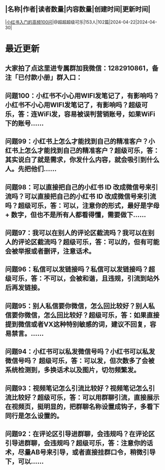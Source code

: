 |名称|作者|读者数量|内容数量|创建时间|更新时间|
---
|[小红书入门的高频100问](https://xiaobot.net/p/sjnm79?refer=0b133df9-27dc-423b-8101-639049001c13)|@超超超级可乐|153人|102篇|2024-04-22|2024-04-30|

# 最近更新
## 大家拍了点这里进专属群加我微信：1282910861，备注「已付款小册」群入口：
## 问题100：小红书不小心用WIFI发笔记了，有影响吗？小红书不小心用WIFI发笔记了，有影响吗？超级可乐，答：连WiFi发，容易被误判营销账号，如果WiFi下的账号......
## 问题99：小红书上怎么才能找到自己的精准客户？小红书上怎么才能找到自己的精准客户？超级可乐，答：其实说白了就是需求，你发什么内容，就会吸引到什么人。先把他们......
## 问题98：可以直接把自己的小红书 ID 改成微信号来引流吗？可以直接把自己的小红书 ID 改成微信号来引流吗？超级可乐，答：可以，注意你的形式，最好是字母 + 数字，但也不是所有人都看得懂，需要做下......
## 问题97：我可以在别人的评论区截流吗？我可以在别人的评论区截流吗？超级可乐，答：可以的，但有可能会被举报或者删评，注意话术。
## 问题96：私信可以发链接吗？私信可以发链接吗？超级可乐，答：不可以，会被和谐，且违规，引流到站外后再发链接。
## 问题95：别人私信要你微信，怎么回比较好？别人私信要你微信，怎么回比较好？超级可乐，答：如果直接提到微信或者VX这种特别敏感的词，建议不回复，容易禁言。......
## 问题94：小红书可以私发微信号吗？小红书可以私发微信号吗？ 超级可乐，答：可以发，但次数多了会被系统检测到，多换话术以及图片，切勿频繁发。
## 问题93：视频笔记怎么引流比较好？视频笔记怎么引流比较好？超级可乐，答：可以用群聊引流，直接展示在视频页，挺明显的，把群聊名称设置成钩子，多看下同行是怎么设置的。
## 问题92：在评论区引导进群聊，会违规吗？在评论区引导进群聊，会违规吗？超级可乐，答：注意你的话术，尽量AB号来引导，或者直接挂群口令，稍微引导下，可以......

